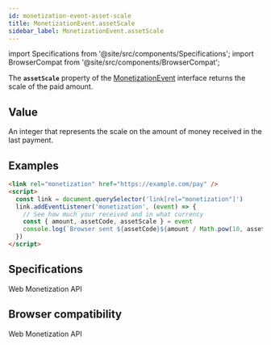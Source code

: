 ```yaml
---
id: monetization-event-asset-scale
title: MonetizationEvent.assetScale
sidebar_label: MonetizationEvent.assetScale
---
```


import Specifications from '@site/src/components/Specifications';
import BrowserCompat from '@site/src/components/BrowserCompat';

The **`assetScale`** property of the [MonetizationEvent](monetization-event.md) interface returns the scale of the paid amount.

## Value

An integer that represents the scale on the amount of money received in the last payment.

## Examples

```html
<link rel="monetization" href="https://example.com/pay" />
<script>
  const link = document.querySelector('link[rel="monetization"]')
  link.addEventListener('monetization', (event) => {
    // See how much your received and in what currency
    const { amount, assetCode, assetScale } = event
    console.log(`Browser sent ${assetCode}${amount / Math.pow(10, assetScale)}.`)
  })
</script>
```

## Specifications

<Specifications link="assetscale-attribute">Web Monetization API</Specifications>

## Browser compatibility

<BrowserCompat data="assetScale.json">Web Monetization API</BrowserCompat>
